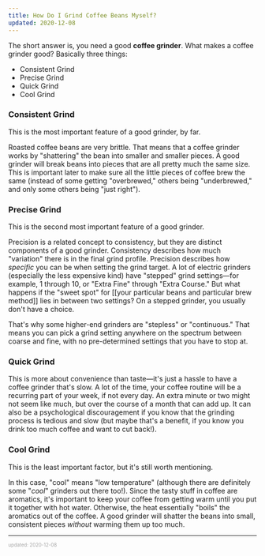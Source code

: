 ```yaml
---
title: How Do I Grind Coffee Beans Myself?
updated: 2020-12-08
---
```


The short answer is, you need a good **coffee grinder**. What makes a coffee grinder good? Basically three things:

- Consistent Grind
- Precise Grind
- Quick Grind
- Cool Grind

### Consistent Grind

This is the most important feature of a good grinder, by far.

Roasted coffee beans are very brittle. That means that a coffee grinder works by "shattering" the bean into smaller and smaller pieces. A good grinder will break beans into pieces that are all pretty much the same size. This is important later to make sure all the little pieces of coffee brew the same (instead of some getting "overbrewed," others being "underbrewed," and only some others being "just right").

### Precise Grind

This is the second most important feature of a good grinder.

Precision is a related concept to consistency, but they are distinct components of a good grinder. Consistency describes how much "variation" there is in the final grind profile. Precision describes how _specific_ you can be when setting the grind target. A lot of electric grinders (especially the less expensive kind) have "stepped" grind settings&mdash;for example, 1 through 10, or "Extra Fine" through "Extra Course." But what happens if the "sweet spot" for [[your particular beans and particular brew method]] lies in between two settings? On a stepped grinder, you usually don't have a choice.

That's why some higher-end grinders are "stepless" or "continuous." That means you can pick a grind setting anywhere on the spectrum between coarse and fine, with no pre-determined settings that you have to stop at.

### Quick Grind

This is more about convenience than taste&mdash;it's just a hassle to have a coffee grinder that's slow. A lot of the time, your coffee routine will be a recurring part of your week, if not every day. An extra minute or two might not seem like much, but over the course of a month that can add up. It can also be a psychological discouragement if you know that the grinding process is tedious and slow (but maybe that's a benefit, if you know you drink too much coffee and want to cut back!).

### Cool Grind

This is the least important factor, but it's still worth mentioning.

In this case, "cool" means "low temperature" (although there are definitely some "_cool_" grinders out there too!). Since the tasty stuff in coffee are aromatics, it's important to keep your coffee from getting warm until you put it together with hot water. Otherwise, the heat essentially "boils" the aromatics out of the coffee. A good grinder will shatter the beans into small, consistent pieces _without_ warming them up too much.

---

<sup><sub><font color="#a6a6a6">updated: 2020-12-08</font></sub></sup>
